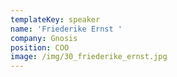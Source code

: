 ```yaml
---
templateKey: speaker
name: 'Friederike Ernst '
company: Gnosis
position: COO
image: /img/30_friederike_ernst.jpg
---
```



